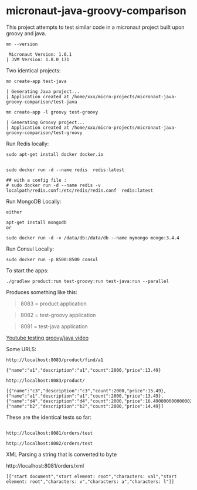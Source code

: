 # micronaut-java-groovy-comparison

This project attempts to test  similar code in a micronaut project built upon groovy and java.

```
mn --version

 Micronaut Version: 1.0.1
| JVM Version: 1.8.0_171
```


Two identical projects:



```
mn create-app test-java

| Generating Java project...
| Application created at /home/xxx/micro-projects/micronaut-java-groovy-comparison/test-java

mn create-app -l groovy test-groovy

| Generating Groovy project...
| Application created at /home/xxx/micro-projects/micronaut-java-groovy-comparison/test-groovy

```


Run Redis locally:

```
sudo apt-get install docker docker.io


sudo docker run -d --name redis  redis:latest

## with a config file :
# sudo docker run -d --name redis -v localpath/redis.conf:/etc/redis/redis.conf  redis:latest

```


Run MongoDB Locally:
```
either 

apt-get install mongodb
or 
 
sudo docker run -d -v /data/db:/data/db --name mymongo mongo:3.4.4
```


Run Consul Locally:
```
sudo docker run -p 8500:8500 consul
```

To start the apps:

```
./gradlew product:run test-groovy:run test-java:run --parallel 

```

Produces something like this: 
> 8083 = product application 

> 8082 = test-groovy application
 
> 8081 = test-java application

[Youtube testing groovy/java video](https://www.youtube.com/watch?v=hLsbvfz7FWY)

Some URLS:
```
http://localhost:8083/product/find/a1

{"name":"a1","description":"a1","count":2000,"price":13.49}

```

```
http://localhost:8083/product/

[{"name":"c3","description":"c3","count":2000,"price":15.49},
{"name":"a1","description":"a1","count":2000,"price":13.49},
{"name":"d4","description":"d4","count":2000,"price":16.490000000000002},
{"name":"b2","description":"b2","count":2000,"price":14.49}]
```

These are the identical tests so far:

```

http://localhost:8081/orders/test

http://localhost:8082/orders/test

```

XML Parsing a string that is converted to byte

http://localhost:8081/orders/xml
```
[["start document","start element: root","characters: val","start element: root","characters: v","characters: a","characters: l"]]

```



